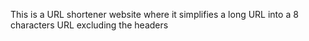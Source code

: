 This is a URL shortener website where it simplifies a long URL into a 8 characters URL excluding the headers
